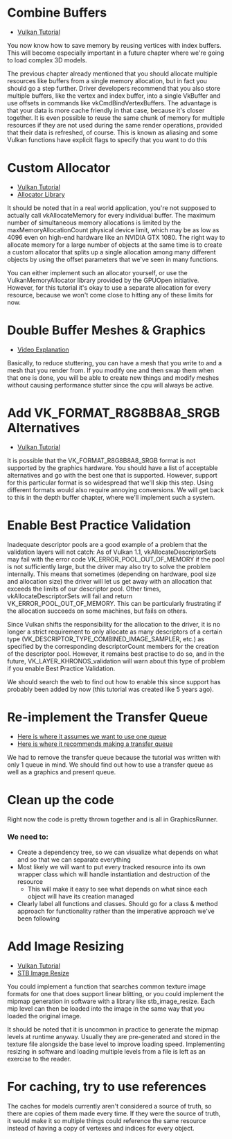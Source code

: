 ﻿# Combine Buffers

* [Vulkan Tutorial](https://vulkan-tutorial.com/en/Vertex_buffers/Index_buffer)

You now know how to save memory by reusing vertices with index
buffers. This will become especially important in a future
chapter where we're going to load complex 3D models.

The previous chapter already mentioned that you should allocate
multiple resources like buffers from a single memory allocation,
but in fact you should go a step further. Driver developers
recommend that you also store multiple buffers, like the vertex
and index buffer, into a single VkBuffer and use offsets in
commands like vkCmdBindVertexBuffers. The advantage is that your
data is more cache friendly in that case, because it's closer
together. It is even possible to reuse the same chunk of memory
for multiple resources if they are not used during the same
render operations, provided that their data is refreshed,
of course. This is known as aliasing and some Vulkan functions
have explicit flags to specify that you want to do this

# Custom Allocator

* [Vulkan Tutorial](https://vulkan-tutorial.com/en/Vertex_buffers/Staging_buffer)
* [Allocator Library](https://github.com/GPUOpen-LibrariesAndSDKs/VulkanMemoryAllocator)

It should be noted that in a real world application, you're not
supposed to actually call vkAllocateMemory for every individual
buffer. The maximum number of simultaneous memory allocations is
limited by the maxMemoryAllocationCount physical device limit,
which may be as low as 4096 even on high-end hardware like an
NVIDIA GTX 1080. The right way to allocate memory for a large
number of objects at the same time is to create a custom allocator
that splits up a single allocation among many different objects by
using the offset parameters that we've seen in many functions.

You can either implement such an allocator yourself, or use the
VulkanMemoryAllocator library provided by the GPUOpen initiative.
However, for this tutorial it's okay to use a separate allocation
for every resource, because we won't come close to hitting any of
these limits for now.

# Double Buffer Meshes & Graphics

* [Video Explanation](https://www.youtube.com/watch?v=YNFaOnhaaso)

Basically, to reduce stuttering, you can have a mesh that you write to 
and a mesh that you render from. If you modify one and then swap them 
when that one is done, you will be able to create new things and modify
meshes without causing performance stutter since the cpu will always be
active.

# Add VK_FORMAT_R8G8B8A8_SRGB Alternatives

* [Vulkan Tutorial](https://vulkan-tutorial.com/en/Texture_mapping/Images)

It is possible that the VK_FORMAT_R8G8B8A8_SRGB format is not supported 
by the graphics hardware. You should have a list of acceptable 
alternatives and go with the best one that is supported. However, 
support for this particular format is so widespread that we'll skip this 
step. Using different formats would also require annoying conversions. 
We will get back to this in the depth buffer chapter, where we'll 
implement such a system.

# Enable Best Practice Validation

Inadequate descriptor pools are a good example of a problem that the 
validation layers will not catch: As of Vulkan 1.1, 
vkAllocateDescriptorSets may fail with the error code 
VK_ERROR_POOL_OUT_OF_MEMORY if the pool is not sufficiently large, but 
the driver may also try to solve the problem internally. This means that 
sometimes (depending on hardware, pool size and allocation size) the 
driver will let us get away with an allocation that exceeds the limits 
of our descriptor pool. Other times, vkAllocateDescriptorSets will fail 
and return VK_ERROR_POOL_OUT_OF_MEMORY. This can be particularly 
frustrating if the allocation succeeds on some machines, but fails on 
others.

Since Vulkan shifts the responsibility for the allocation to the driver, 
it is no longer a strict requirement to only allocate as many 
descriptors of a certain type 
(VK_DESCRIPTOR_TYPE_COMBINED_IMAGE_SAMPLER, etc.) as specified by the 
corresponding descriptorCount members for the creation of the descriptor 
pool. However, it remains best practise to do so, and in the future, 
VK_LAYER_KHRONOS_validation will warn about this type of problem if you 
enable Best Practice Validation.

We should search the web to find out how to enable this since support 
has probably been added by now (this tutorial was created like 5 years
ago).

# Re-implement the Transfer Queue

* [Here is where it assumes we want to use one queue](https://vulkan-tutorial.com/Texture_mapping/Images)
* [Here is where it recommends making a transfer queue](https://vulkan-tutorial.com/Vertex_buffers/Staging_buffer)

We had to remove the transfer queue because the tutorial was written 
with only 1 queue in mind. We should find out how to use a transfer 
queue as well as a graphics and present queue.

# Clean up the code

Right now the code is pretty thrown together and is all in 
GraphicsRunner.

### We need to:

* Create a dependency tree, so we can visualize what depends on what and 
so that we can separate everything
* Most likely we will want to put every tracked resource into its own 
wrapper class which will handle instantiation and destruction of the 
resource
  * This will make it easy to see what depends on what since each object
  will have its creation managed
* Clearly label all functions and classes. Should go for a class & 
method approach for functionality rather than the imperative approach 
we've been following

# Add Image Resizing

* [Vulkan Tutorial](https://vulkan-tutorial.com/en/Generating_Mipmaps)
* [STB Image Resize](https://github.com/nothings/stb/blob/master/stb_image_resize2.h)

You could implement a function that searches common texture image 
formats for one that does support linear blitting, or you could 
implement the mipmap generation in software with a library like 
stb_image_resize. Each mip level can then be loaded into the image in 
the same way that you loaded the original image.

It should be noted that it is uncommon in practice to generate the 
mipmap levels at runtime anyway. Usually they are pre-generated and 
stored in the texture file alongside the base level to improve loading 
speed. Implementing resizing in software and loading multiple levels 
from a file is left as an exercise to the reader.

# For caching, try to use references

The caches for models currently aren't considered a source of truth, so
there are copies of them made every time. If they were the source of 
truth, it would make it so multiple things could reference the same 
resource instead of having a copy of vertexes and indices for every 
object.
